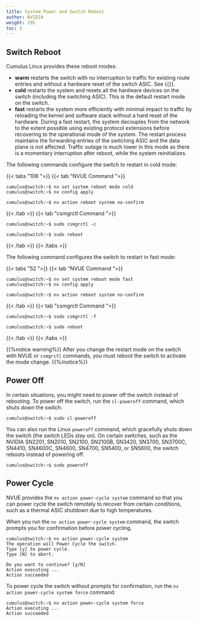 ```yaml
---
title: System Power and Switch Reboot
author: NVIDIA
weight: 295
toc: 3
---
```


## Switch Reboot

Cumulus Linux provides these reboot modes:
- **warm** restarts the switch with no interruption to traffic for existing route entries and without a hardware reset of the switch ASIC. See {{<link url="In-Service-System-Upgrade-ISSU" text="In-Service-System-Upgrade-ISSU">}}.
- **cold** restarts the system and resets all the hardware devices on the switch (including the switching ASIC). This is the default restart mode on the switch.
- **fast** restarts the system more efficiently with minimal impact to traffic by reloading the kernel and software stack without a hard reset of the hardware. During a fast restart, the system decouples from the network to the extent possible using existing protocol extensions before recovering to the operational mode of the system. The restart process maintains the forwarding entries of the switching ASIC and the data plane is not affected. Traffic outage is much lower in this mode as there is a momentary interruption after reboot, while the system reinitializes.

The following commands configure the switch to restart in cold mode:

{{< tabs "108 ">}}
{{< tab "NVUE Command ">}}

```
cumulus@switch:~$ nv set system reboot mode cold
cumulus@switch:~$ nv config apply
```

```
cumulus@switch:~$ nv action reboot system no-confirm
```

{{< /tab >}}
{{< tab "csmgrctl Command ">}}

```
cumulus@switch:~$ sudo csmgrctl -c
```

```
cumulus@switch:~$ sudo reboot
```

{{< /tab >}}
{{< /tabs >}}

The following command configures the switch to restart in fast mode:

{{< tabs "52 ">}}
{{< tab "NVUE Command ">}}

```
cumulus@switch:~$ nv set system reboot mode fast
cumulus@switch:~$ nv config apply
```

```
cumulus@switch:~$ nv action reboot system no-confirm
```

{{< /tab >}}
{{< tab "csmgrctl Command ">}}

```
cumulus@switch:~$ sudo csmgrctl -f
```

```
cumulus@switch:~$ sudo reboot
```

{{< /tab >}}
{{< /tabs >}}

{{%notice warning%}}
After you change the restart mode on the switch with NVUE or `csmgrctl` commands, you must reboot the switch to activate the mode change.
{{%/notice%}}

## Power Off

In certain situations, you might need to power off the switch instead of rebooting. To power off the switch, run the `cl-poweroff` command, which shuts down the switch.

```
cumulus@switch:~$ sudo cl-poweroff
```

You can also run the Linux `poweroff` command, which gracefully shuts down the switch (the switch LEDs stay on). On certain switches, such as the NVIDIA SN2201, SN2010, SN2100, SN2100B, SN3420, SN3700, SN3700C, SN4410, SN4600C, SN4600, SN4700, SN5400, or SN5600, the switch reboots instead of powering off.

```
cumulus@switch:~$ sudo poweroff
```

## Power Cycle

NVUE provides the `nv action power-cycle system` command so that you can power cycle the switch remotely to recover from certain conditions, such as a thermal ASIC shutdown due to high temperatures.

When you run the `nv action power-cycle system` command, the switch prompts you for confirmation before power cycling.

```
cumulus@switch:~$ nv action power-cycle system
The operation will Power Cycle the switch.
Type [y] to power cycle.
Type [N] to abort.

Do you want to continue? [y/N]  
Action executing ... 
Action succeeded 
```

To power cycle the switch without prompts for confirmation, run the `nv action power-cycle system force` command:

```
cumulus@switch:~$ nv action power-cycle system force 
Action executing ... 
Action succeeded
```
